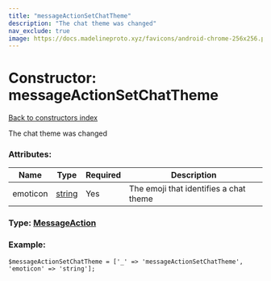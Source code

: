 ```yaml
---
title: "messageActionSetChatTheme"
description: "The chat theme was changed"
nav_exclude: true
image: https://docs.madelineproto.xyz/favicons/android-chrome-256x256.png
---
```

# Constructor: messageActionSetChatTheme  
[Back to constructors index](/API_docs/constructors/index.html)



The chat theme was changed

### Attributes:

| Name     |    Type       | Required | Description |
|----------|---------------|----------|-------------|
|emoticon|[string](/API_docs/types/string.html) | Yes|The emoji that identifies a chat theme|



### Type: [MessageAction](/API_docs/types/MessageAction.html)


### Example:

```
$messageActionSetChatTheme = ['_' => 'messageActionSetChatTheme', 'emoticon' => 'string'];
```  
